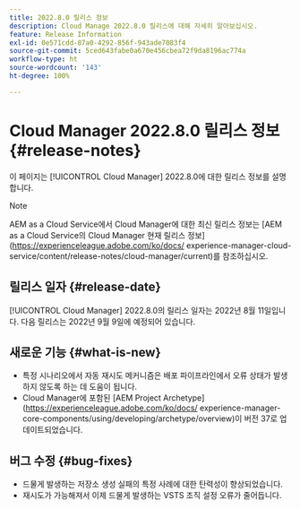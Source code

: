 ```yaml
---
title: 2022.8.0 릴리스 정보
description: Cloud Manage 2022.8.0 릴리스에 대해 자세히 알아보십시오.
feature: Release Information
exl-id: 0e571cdd-87a0-4292-856f-943ade7083f4
source-git-commit: 5ced643fabe0a670e456cbea72f9da8196ac774a
workflow-type: ht
source-wordcount: '143'
ht-degree: 100%

---
```


# Cloud Manager 2022.8.0 릴리스 정보 {#release-notes}

이 페이지는 [!UICONTROL Cloud Manager] 2022.8.0에 대한 릴리스 정보를 설명합니다.

>[!NOTE]
>
>AEM as a Cloud Service에서 Cloud Manager에 대한 최신 릴리스 정보는 [AEM as a Cloud Service의 Cloud Manager 현재 릴리스 정보](https://experienceleague.adobe.com/ko/docs/ experience-manager-cloud-service/content/release-notes/cloud-manager/current)를 참조하십시오.

## 릴리스 일자 {#release-date}

[!UICONTROL Cloud Manager] 2022.8.0의 릴리스 일자는 2022년 8월 11일입니다. 다음 릴리스는 2022년 9월 9일에 예정되어 있습니다.

## 새로운 기능 {#what-is-new}

* 특정 시나리오에서 자동 재시도 메커니즘은 배포 파이프라인에서 오류 상태가 발생하지 않도록 하는 데 도움이 됩니다.
* Cloud Manager에 포함된 [AEM Project Archetype](https://experienceleague.adobe.com/ko/docs/ experience-manager-core-components/using/developing/archetype/overview)이 버전 37로 업데이트되었습니다.

## 버그 수정 {#bug-fixes}

* 드물게 발생하는 저장소 생성 실패의 특정 사례에 대한 탄력성이 향상되었습니다.
* 재시도가 가능해져서 이제 드물게 발생하는 VSTS 조직 설정 오류가 줄어듭니다.
